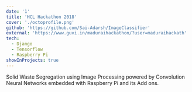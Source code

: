```yaml
---
date: '1'
title: 'HCL Hackathon 2018'
cover: './octoprofile.png'
github: 'https://github.com/Sai-Adarsh/ImageClassifier'
external: 'https://www.guvi.in/maduraihackathon/?user=maduraihackath'
tech:
  - Django
  - Tensorflow
  - Raspberry Pi
showInProjects: true
---
```


Solid Waste Segregation using Image Processing powered by Convolution Neural Networks embedded with Raspberry Pi and its Add ons.
